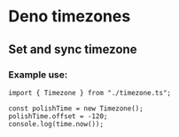 # Deno timezones

## Set and sync timezone

### Example use:

```
import { Timezone } from "./timezone.ts";

const polishTime = new Timezone();
polishTime.offset = -120;
console.log(time.now());
